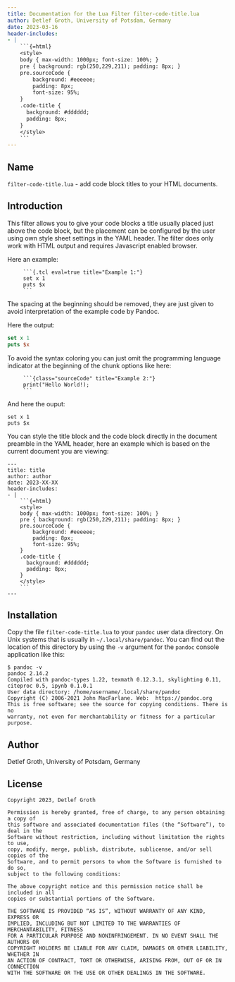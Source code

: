 ```yaml
---
title: Documentation for the Lua Filter filter-code-title.lua 
author: Detlef Groth, University of Potsdam, Germany
date: 2023-03-16
header-includes: 
- | 
    ```{=html}
    <style>
    body { max-width: 1000px; font-size: 100%; }
    pre { background: rgb(250,229,211); padding: 8px; }
    pre.sourceCode { 
        background: #eeeeee; 
        padding: 8px;
        font-size: 95%;
    }
    .code-title {
      background: #dddddd;
      padding: 8px;
    } 
    </style>
    ```
---
```


## Name

`filter-code-title.lua` - add code block titles to your HTML documents.

## Introduction

This filter allows you to give your code blocks a title usually placed just above
the code block, but the placement can be configured by the user using own style
sheet settings in the YAML header. The filter does only work with HTML output and
requires Javascript enabled browser.

Here an example:


```
     ```{.tcl eval=true title="Example 1:"}
     set x 1
     puts $x
     ```
```

The spacing at the beginning should be removed, they are just given to avoid
interpretation of the example code by Pandoc.

Here the output:

```{.tcl eval=true title="Example 1:"}
set x 1
puts $x
```

To avoid the syntax coloring you can just omit the programming language indicator
at the beginning of the chunk options like here:

```
     ```{class="sourceCode" title="Example 2:"}
     print("Hello World!);
     ```
```

And here the ouput:

```{class="sourceCode" title="Example 2:"}
set x 1
puts $x
```

You can style the title block and the code block directly in the document preamble
in the YAML header, here an example which is based on the current document you are
viewing:

```
---
title: title
author: author
date: 2023-XX-XX
header-includes: 
- | 
    ```{=html}
    <style>
    body { max-width: 1000px; font-size: 100%; }
    pre { background: rgb(250,229,211); padding: 8px; }
    pre.sourceCode { 
        background: #eeeeee; 
        padding: 8px;
        font-size: 95%;
    }
    .code-title {
      background: #dddddd;
      padding: 8px;
    } 
    </style>
    ```
---
```


## Installation

Copy the file `filter-code-title.lua` to your `pandoc` user data directory. On Unix
systems that is usually in `~/.local/share/pandoc`. You can find out the location
of this directory by using the `-v` argument for the `pandoc` console application
like this:
 

```{style="background: white;"}
$ pandoc -v
pandoc 2.14.2
Compiled with pandoc-types 1.22, texmath 0.12.3.1, skylighting 0.11,
citeproc 0.5, ipynb 0.1.0.1
User data directory: /home/username/.local/share/pandoc
Copyright (C) 2006-2021 John MacFarlane. Web:  https://pandoc.org
This is free software; see the source for copying conditions. There is no
warranty, not even for merchantability or fitness for a particular purpose.
```

## Author

Detlef Groth, University of Potsdam, Germany

## License

```{style="background: white;"}
Copyright 2023, Detlef Groth

Permission is hereby granted, free of charge, to any person obtaining a copy of
this software and associated documentation files (the “Software”), to deal in the
Software without restriction, including without limitation the rights to use,
copy, modify, merge, publish, distribute, sublicense, and/or sell copies of the
Software, and to permit persons to whom the Software is furnished to do so,
subject to the following conditions:

The above copyright notice and this permission notice shall be included in all
copies or substantial portions of the Software.

THE SOFTWARE IS PROVIDED “AS IS”, WITHOUT WARRANTY OF ANY KIND, EXPRESS OR
IMPLIED, INCLUDING BUT NOT LIMITED TO THE WARRANTIES OF MERCHANTABILITY, FITNESS
FOR A PARTICULAR PURPOSE AND NONINFRINGEMENT. IN NO EVENT SHALL THE AUTHORS OR
COPYRIGHT HOLDERS BE LIABLE FOR ANY CLAIM, DAMAGES OR OTHER LIABILITY, WHETHER IN
AN ACTION OF CONTRACT, TORT OR OTHERWISE, ARISING FROM, OUT OF OR IN CONNECTION
WITH THE SOFTWARE OR THE USE OR OTHER DEALINGS IN THE SOFTWARE.
```

